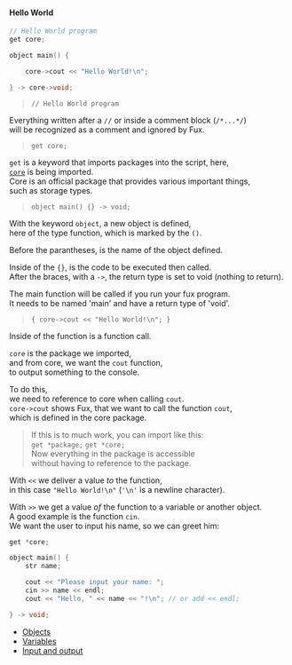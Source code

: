 #### Hello World

```cpp
// Hello World program
get core;

object main() {

    core->cout << "Hello World!\n";

} -> core->void;
```

> `// Hello World program`

Everything written after a `//` or inside a comment block (`/*...*/`)<br>
will be recognized as a comment and ignored by Fux.

> `get core;`

`get` is a keyword that imports packages into the script, here,<br>
[`core`](../src/packages/) is being imported.<br>
Core is an official package that provides various important things,<br>
such as storage types.

> `object main() {} -> void;`

With the keyword `object`, a new object is defined,<br>
here of the type function, which is marked by the `()`.<br>

Before the parantheses, is the name of the object defined.<br>

Inside of the `{}`, is the code to be executed then called.<br>
After the braces, with a `->`, the return type is set to void (nothing to return).<br>

The main function will be called if you run your fux program.<br>
It needs to be named 'main' and have a return type of 'void'.<br>

> `{ core->cout << "Hello World!\n"; }`

Inside of the function is a function call.<br>

`core` is the package we imported,<br>
and from core, we want the `cout` function,<br>
to output something to the console.<br>

To do this,<br> 
we need to reference to core when calling `cout`.<br>
`core->cout` shows Fux, that we want to call the function `cout`,<br>
which is defined in the core package.

> If this is to much work, you can import like this:<br>
> `get *package;` `get *core;`<br>
> Now everything in the package is accessible<br> 
> without having to reference to the package.

With `<<` we deliver a value *to* the function,<br>
in this case `"Hello World!\n"` (`'\n'` is a newline character).<br>

With `>>` we get a value *of* the function to a variable or another object.<br>
A good example is the function `cin`.<br>
We want the user to input his name, so we can greet him:
```cpp
get *core;

object main() {
    str name;

    cout << "Please input your name: ";
    cin >> name << endl;
    cout << "Hello, " << name << "!\n"; // or add << endl;

} -> void;
```
- [Objects](../objects.md)
- [Variables](../variables.md)
- [Input and output](../io.md)